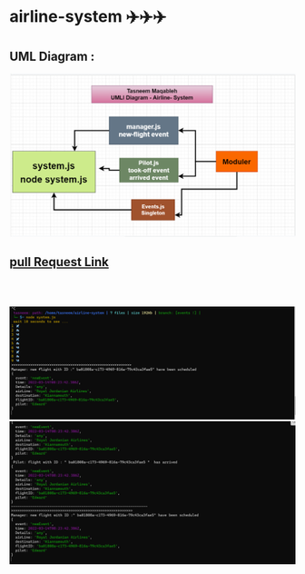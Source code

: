 # airline-system ✈️✈️✈️

## UML Diagram :
![uml](./uml-diagram-airline-system.png)

## [pull Request Link](https://github.com/engTasneemmaq/airline-system/pulls)
<br>
<br>




![result](./airline.png)
![result](./airline1.png)
